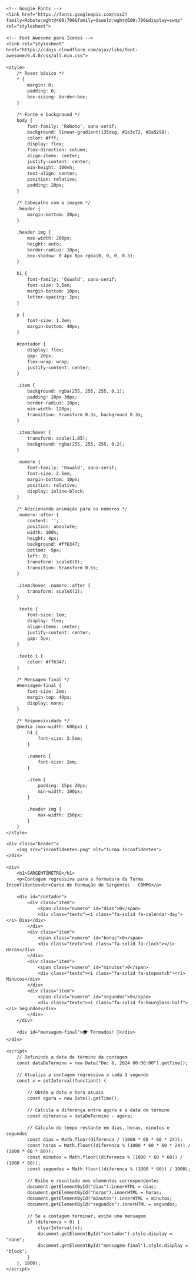 <html lang="pt-br">
<head>
    <meta charset="UTF-8">
    <meta name="viewport" content="width=device-width, initial-scale=1.0">
    <title>SARGENTÔMETRO - Turma Inconfidentes</title>
    
    <!-- Google Fonts -->
    <link href="https://fonts.googleapis.com/css2?family=Roboto:wght@400;700&family=Oswald:wght@500;700&display=swap" rel="stylesheet">
    
    <!-- Font Awesome para Ícones -->
    <link rel="stylesheet" href="https://cdnjs.cloudflare.com/ajax/libs/font-awesome/6.4.0/css/all.min.css">
    
    <style>
        /* Reset básico */
        * {
            margin: 0;
            padding: 0;
            box-sizing: border-box;
        }

        /* Fonte e background */
        body {
            font-family: 'Roboto', sans-serif;
            background: linear-gradient(135deg, #1e3c72, #2a5298);
            color: #fff;
            display: flex;
            flex-direction: column;
            align-items: center;
            justify-content: center;
            min-height: 100vh;
            text-align: center;
            position: relative;
            padding: 20px;
        }

        /* Cabeçalho com a imagem */
        .header {
            margin-bottom: 20px;
        }

        .header img {
            max-width: 200px;
            height: auto;
            border-radius: 10px;
            box-shadow: 0 4px 8px rgba(0, 0, 0, 0.3);
        }

        h1 {
            font-family: 'Oswald', sans-serif;
            font-size: 3.5em;
            margin-bottom: 10px;
            letter-spacing: 2px;
        }

        p {
            font-size: 1.2em;
            margin-bottom: 40px;
        }

        #contador {
            display: flex;
            gap: 20px;
            flex-wrap: wrap;
            justify-content: center;
        }

        .item {
            background: rgba(255, 255, 255, 0.1);
            padding: 20px 30px;
            border-radius: 10px;
            min-width: 120px;
            transition: transform 0.3s, background 0.3s;
        }

        .item:hover {
            transform: scale(1.05);
            background: rgba(255, 255, 255, 0.2);
        }

        .numero {
            font-family: 'Oswald', sans-serif;
            font-size: 2.5em;
            margin-bottom: 10px;
            position: relative;
            display: inline-block;
        }

        /* Adicionando animação para os números */
        .numero::after {
            content: '';
            position: absolute;
            width: 100%;
            height: 4px;
            background: #ff6347;
            bottom: -5px;
            left: 0;
            transform: scaleX(0);
            transition: transform 0.5s;
        }

        .item:hover .numero::after {
            transform: scaleX(1);
        }

        .texto {
            font-size: 1em;
            display: flex;
            align-items: center;
            justify-content: center;
            gap: 5px;
        }

        .texto i {
            color: #ff6347;
        }

        /* Mensagem final */
        #mensagem-final {
            font-size: 2em;
            margin-top: 40px;
            display: none;
        }

        /* Responsividade */
        @media (max-width: 600px) {
            h1 {
                font-size: 2.5em;
            }

            .numero {
                font-size: 2em;
            }

            .item {
                padding: 15px 20px;
                min-width: 100px;
            }

            .header img {
                max-width: 150px;
            }
        }
    </style>
</head>
<body>

    <div class="header">
        <img src="inconfidentes.png" alt="Turma Inconfidentes">
    </div>

    <div>
        <h1>SARGENTÔMETRO</h1>
        <p>Contagem regressiva para a formatura da Turma Inconfidentes<br>Curso de Formação de Sargentos - CBMMG</p>

        <div id="contador">
            <div class="item">
                <span class="numero" id="dias">0</span>
                <div class="texto"><i class="fa-solid fa-calendar-day"></i> Dias</div>
            </div>
            <div class="item">
                <span class="numero" id="horas">0</span>
                <div class="texto"><i class="fa-solid fa-clock"></i> Horas</div>
            </div>
            <div class="item">
                <span class="numero" id="minutos">0</span>
                <div class="texto"><i class="fa-solid fa-stopwatch"></i> Minutos</div>
            </div>
            <div class="item">
                <span class="numero" id="segundos">0</span>
                <div class="texto"><i class="fa-solid fa-hourglass-half"></i> Segundos</div>
            </div>
        </div>

        <div id="mensagem-final">🎓 Formados! 🎉</div>
    </div>

    <script>
        // Definindo a data de término da contagem
        const dataDeTermino = new Date("Dec 6, 2024 00:00:00").getTime();

        // Atualiza a contagem regressiva a cada 1 segundo
        const x = setInterval(function() {

            // Obtém a data e hora atuais
            const agora = new Date().getTime();

            // Calcula a diferença entre agora e a data de término
            const diferenca = dataDeTermino - agora;

            // Cálculo do tempo restante em dias, horas, minutos e segundos
            const dias = Math.floor(diferenca / (1000 * 60 * 60 * 24));
            const horas = Math.floor((diferenca % (1000 * 60 * 60 * 24)) / (1000 * 60 * 60));
            const minutos = Math.floor((diferenca % (1000 * 60 * 60)) / (1000 * 60));
            const segundos = Math.floor((diferenca % (1000 * 60)) / 1000);

            // Exibe o resultado nos elementos correspondentes
            document.getElementById("dias").innerHTML = dias;
            document.getElementById("horas").innerHTML = horas;
            document.getElementById("minutos").innerHTML = minutos;
            document.getElementById("segundos").innerHTML = segundos;

            // Se a contagem terminar, exibe uma mensagem
            if (diferenca < 0) {
                clearInterval(x);
                document.getElementById("contador").style.display = "none";
                document.getElementById("mensagem-final").style.display = "block";
            }
        }, 1000);
    </script>

</body>
</html>
